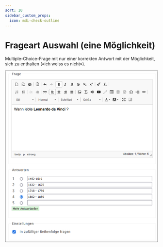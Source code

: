 ```yaml
---
sort: 10
sidebar_custom_props:
  icon: mdi-check-outline
---
```


# Frageart Auswahl (eine Möglichkeit)



Multiple-Choice-Frage mit nur einer korrekten Antwort mit der Möglichkeit, sich zu enthalten («ich weiss es nicht»).


![](./Beispiel_1_auswahl-1-moeglich.png)

